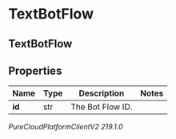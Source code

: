 # TextBotFlow

## TextBotFlow

## Properties

|Name | Type | Description | Notes|
|------------ | ------------- | ------------- | -------------|
| **id** | str | The Bot Flow ID. | |



_PureCloudPlatformClientV2 219.1.0_
